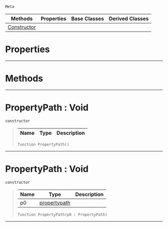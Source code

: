  `Meta`

|Methods|Properties|Base Classes|Derived Classes|
|---|---|---|---|
|[ Constructor](https://github.com/zeroengineteam/ZeroDocs/blob/master/code_reference/class_reference/propertypath.markdown#propertypath-void)| | | |


 #  Properties


---  
 #  Methods


---  
 #  PropertyPath : Void

 `constructor`

> 
> |Name|Type|Description|
> |---|---|---|
> ``` lang=cpp, name=Nada
> function PropertyPath()
> ``` 


---  
 #  PropertyPath : Void

 `constructor`

> 
> |Name|Type|Description|
> |---|---|---|
> |p0|[propertypath](https://github.com/zeroengineteam/ZeroDocs/blob/master/code_reference/class_reference/propertypath.markdown)| |
> ``` lang=cpp, name=Nada
> function PropertyPath(p0 : PropertyPath)
> ``` 


---  
 

 
